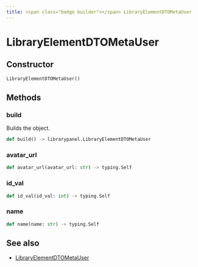 ```yaml
---
title: <span class="badge builder"></span> LibraryElementDTOMetaUser
---
```

# <span class="badge builder"></span> LibraryElementDTOMetaUser

## Constructor

```python
LibraryElementDTOMetaUser()
```
## Methods

### <span class="badge object-method"></span> build

Builds the object.

```python
def build() -> librarypanel.LibraryElementDTOMetaUser
```

### <span class="badge object-method"></span> avatar_url

```python
def avatar_url(avatar_url: str) -> typing.Self
```

### <span class="badge object-method"></span> id_val

```python
def id_val(id_val: int) -> typing.Self
```

### <span class="badge object-method"></span> name

```python
def name(name: str) -> typing.Self
```

## See also

 * <span class="badge object-type-class"></span> [LibraryElementDTOMetaUser](./object-LibraryElementDTOMetaUser.md)
